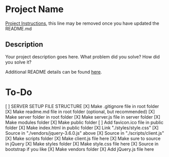 # Project Name

[Project Instructions](./INSTRUCTIONS.md), this line may be removed once you have updated the README.md

## Description

Your project description goes here. What problem did you solve? How did you solve it?

Additional README details can be found [here](https://github.com/PrimeAcademy/readme-template/blob/master/README.md).

# To-Do

[ ] SERVER SETUP FILE STRUCTURE
    [X] Make .gitignore file in root folder
    [X] Make readme.md file in root folder (optional, but recommended)
        [X] Make server folder in root folder
            [X] Make server.js file in server folder
            [X] Make modules folder
            [X] Make public folder
                [ ] Add favicon.ico file in public folder
                [X] Make index.html in public folder
                    [X] Link "./styles/style.css"
                    [X] Source in "./vendors/jquery-3.6.0.js" above
                    [X] Source in "./scripts/client.js" 
                [X] Make scripts folder
                    [X] Make client.js file here
                        [X] Make sure to source in jQuery
                [X] Make styles folder
                    [X] Make style.css file here
                    [X] Source in bootstrap if you like
                [X] Make vendors folder
                    [X] Add jQuery.js file here